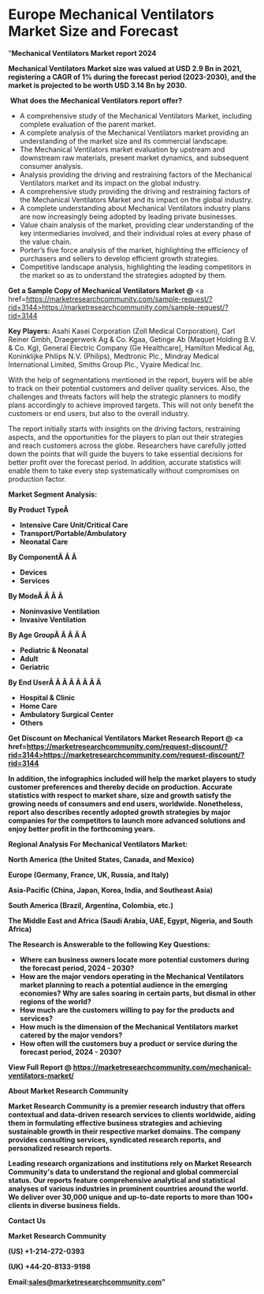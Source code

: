 # Europe Mechanical Ventilators Market Size and Forecast
"<strong>Mechanical Ventilators Market report 2024</strong>

<strong>Mechanical Ventilators Market size was valued at USD 2.9 Bn in 2021, registering a CAGR of 1% during the forecast period (2023-2030), and the market is projected to be worth USD 3.14 Bn by 2030.</strong>

 <strong><b>What does the Mechanical Ventilators report offer?</b></strong>
<ul>
  <li>A comprehensive study of the Mechanical Ventilators Market, including complete evaluation of the parent market.</li>
  <li>A complete analysis of the Mechanical Ventilators market providing an understanding of the market size and its commercial landscape.</li>
  <li>The Mechanical Ventilators market evaluation by upstream and downstream raw materials, present market dynamics, and subsequent consumer analysis.</li>
  <li>Analysis providing the driving and restraining factors of the Mechanical Ventilators market and its impact on the global industry.</li>
  <li>A comprehensive study providing the driving and restraining factors of the Mechanical Ventilators Market and its impact on the global industry.</li>
  <li>A complete understanding about Mechanical Ventilators industry plans are now increasingly being adopted by leading private businesses.</li>
  <li>Value chain analysis of the market, providing clear understanding of the key intermediaries involved, and their individual roles at every phase of the value chain.</li>
  <li>Porter’s five force analysis of the market, highlighting the efficiency of purchasers and sellers to develop efficient growth strategies.</li>
  <li>Competitive landscape analysis, highlighting the leading competitors in the market so as to understand the strategies adopted by them.</li>
</ul>

<strong>Get a Sample Copy of Mechanical Ventilators Market @ </strong><a href=https://marketresearchcommunity.com/sample-request/?rid=3144><u>https://marketresearchcommunity.com/sample-request/?rid=3144</u></a>

<strong>Key Players:</strong> 
Asahi Kasei Corporation (Zoll Medical Corporation), Carl Reiner Gmbh, Draegerwerk Ag &amp; Co. Kgaa, Getinge Ab (Maquet Holding B.V. &amp; Co. Kg), General Electric Company (Ge Healthcare), Hamilton Medical Ag, Koninklijke Philips N.V. (Philips), Medtronic Plc., Mindray Medical International Limited, Smiths Group Plc., Vyaire Medical Inc.

With the help of segmentations mentioned in the report, buyers will be able to track on their potential customers and deliver quality services. Also, the challenges and threats factors will help the strategic planners to modify plans accordingly to achieve improved targets. This will not only benefit the customers or end users, but also to the overall industry.

The report initially starts with insights on the driving factors, restraining aspects, and the opportunities for the players to plan out their strategies and reach customers across the globe. Researchers have carefully jotted down the points that will guide the buyers to take essential decisions for better profit over the forecast period. In addition, accurate statistics will enable them to take every step systematically without compromises on production factor.

<strong>Market Segment Analysis:</strong>


<strong><strong>By Product TypeÂ  </strong></h4>
<ul>
 	<li>Intensive Care Unit/Critical Care</li>
 	<li>Transport/Portable/Ambulatory</li>
 	<li>Neonatal Care</li>
</ul>
<strong><strong>By ComponentÂ Â Â  </strong></h4>
<ul>
 	<li>Devices</li>
 	<li>Services</li>
</ul>
<strong><strong>By ModeÂ Â Â Â  </strong></h4>
<ul>
 	<li>Noninvasive Ventilation</li>
 	<li>Invasive Ventilation</li>
</ul>
<strong><strong>By Age GroupÂ Â Â Â Â  </strong></h4>
<ul>
 	<li>Pediatric &amp; Neonatal</li>
 	<li>Adult</li>
 	<li>Geriatric</li>
</ul>
<strong><strong>By End UserÂ Â Â Â Â Â Â Â  </strong></h4>
<ul>
 	<li>Hospital &amp; Clinic</li>
 	<li>Home Care</li>
 	<li>Ambulatory Surgical Center</li>
 	<li>Others</li>
</ul>

<strong>Get Discount on Mechanical Ventilators Market Research Report @ </b></strong><a href=https://marketresearchcommunity.com/request-discount/?rid=3144><u>https://marketresearchcommunity.com/request-discount/?rid=3144</u></a>

In addition, the infographics included will help the market players to study customer preferences and thereby decide on production. Accurate statistics with respect to market share, size and growth satisfy the growing needs of consumers and end users, worldwide. Nonetheless, report also describes recently adopted growth strategies by major companies for the competitors to launch more advanced solutions and enjoy better profit in the forthcoming years.

<strong>Regional Analysis For Mechanical Ventilators Market:</strong>

<strong>North America</strong> (the United States, Canada, and Mexico)

<strong>Europe</strong> (Germany, France, UK, Russia, and Italy)

<strong>Asia-Pacific</strong> (China, Japan, Korea, India, and Southeast Asia)

<strong>South America</strong> (Brazil, Argentina, Colombia, etc.)

<strong>The Middle East and Africa</strong> (Saudi Arabia, UAE, Egypt, Nigeria, and South Africa)

<strong>The Research is Answerable to the following Key Questions:</strong>
<ul>
 	<li>Where can business owners locate more potential customers during the forecast period, 2024 - 2030?</li>
 	<li>How are the major vendors operating in the Mechanical Ventilators market planning to reach a potential audience in the emerging economies? Why are sales soaring in certain parts, but dismal in other regions of the world?</li>
 	<li>How much are the customers willing to pay for the products and services?</li>
 	<li>How much is the dimension of the Mechanical Ventilators market catered by the major vendors?</li>
 	<li>How often will the customers buy a product or service during the forecast period, 2024 - 2030?</li>
</ul>

<strong>View Full Report @</strong> <a href=https://marketresearchcommunity.com/mechanical-ventilators-market/>https://marketresearchcommunity.com/mechanical-ventilators-market/</a>

<strong>About Market Research Community</strong>

Market Research Community is a premier research industry that offers contextual and data-driven research services to clients worldwide, aiding them in formulating effective business strategies and achieving sustainable growth in their respective market domains. The company provides consulting services, syndicated research reports, and personalized research reports.

Leading research organizations and institutions rely on Market Research Community's data to understand the regional and global commercial status. Our reports feature comprehensive analytical and statistical analyses of various industries in prominent countries around the world. We deliver over 30,000 unique and up-to-date reports to more than 100+ clients in diverse business fields.

<strong>Contact Us</strong>

<strong>Market Research Community</strong>

(US) +1-214-272-0393

(UK) +44-20-8133-9198

<strong>Email:</strong>sales@marketresearchcommunity.com"
